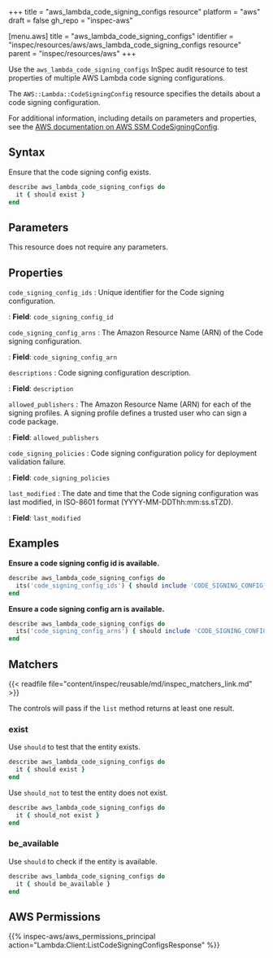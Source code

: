 +++
title = "aws_lambda_code_signing_configs resource"
platform = "aws"
draft = false
gh_repo = "inspec-aws"

[menu.aws]
title = "aws_lambda_code_signing_configs"
identifier = "inspec/resources/aws/aws_lambda_code_signing_configs resource"
parent = "inspec/resources/aws"
+++

Use the `aws_lambda_code_signing_configs` InSpec audit resource to test properties of multiple AWS Lambda code signing configurations.

The `AWS::Lambda::CodeSigningConfig` resource specifies the details about a code signing configuration.

For additional information, including details on parameters and properties, see the [AWS documentation on AWS SSM CodeSigningConfig](https://docs.aws.amazon.com/AWSCloudFormation/latest/UserGuide/aws-resource-lambda-codesigningconfig.html).

## Syntax

Ensure that the code signing config exists.

```ruby
describe aws_lambda_code_signing_configs do
  it { should exist }
end
```

## Parameters

This resource does not require any parameters.

## Properties

`code_signing_config_ids`
: Unique identifier for the Code signing configuration.

: **Field**: `code_signing_config_id`

`code_signing_config_arns`
: The Amazon Resource Name (ARN) of the Code signing configuration.

: **Field**: `code_signing_config_arn`

`descriptions`
: Code signing configuration description.

: **Field**: `description`

`allowed_publishers`
: The Amazon Resource Name (ARN) for each of the signing profiles. A signing profile defines a trusted user who can sign a code package.

: **Field**: `allowed_publishers`

`code_signing_policies`
: Code signing configuration policy for deployment validation failure.

: **Field**: `code_signing_policies`

`last_modified`
: The date and time that the Code signing configuration was last modified, in ISO-8601 format (YYYY-MM-DDThh:mm:ss.sTZD).

: **Field**: `last_modified`

## Examples

**Ensure a code signing config id is available.**

```ruby
describe aws_lambda_code_signing_configs do
  its('code_signing_config_ids') { should include 'CODE_SIGNING_CONFIG_ID' }
end
```

**Ensure a code signing config arn is available.**

```ruby
describe aws_lambda_code_signing_configs do
  its('code_signing_config_arns') { should include 'CODE_SIGNING_CONFIG_ARN' }
end
```

## Matchers

{{< readfile file="content/inspec/reusable/md/inspec_matchers_link.md" >}}

The controls will pass if the `list` method returns at least one result.

### exist

Use `should` to test that the entity exists.

```ruby
describe aws_lambda_code_signing_configs do
  it { should exist }
end
```

Use `should_not` to test the entity does not exist.

```ruby
describe aws_lambda_code_signing_configs do
  it { should_not exist }
end
```

### be_available

Use `should` to check if the entity is available.

```ruby
describe aws_lambda_code_signing_configs do
  it { should be_available }
end
```

## AWS Permissions

{{% inspec-aws/aws_permissions_principal action="Lambda:Client:ListCodeSigningConfigsResponse" %}}
